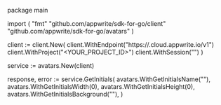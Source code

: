 package main

import (
    "fmt"
    "github.com/appwrite/sdk-for-go/client"
    "github.com/appwrite/sdk-for-go/avatars"
)

client := client.New(
    client.WithEndpoint("https://<REGION>.cloud.appwrite.io/v1")
    client.WithProject("<YOUR_PROJECT_ID>")
    client.WithSession("")
)

service := avatars.New(client)

response, error := service.GetInitials(
    avatars.WithGetInitialsName("<NAME>"),
    avatars.WithGetInitialsWidth(0),
    avatars.WithGetInitialsHeight(0),
    avatars.WithGetInitialsBackground(""),
)
